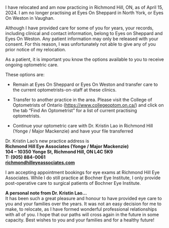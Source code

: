 I have relocated and am now practicing in Richmond Hill, ON, as of April 15, 2024. I am no longer practising at Eyes On Sheppard in North York, or Eyes On Weston in Vaughan.

Although I have provided care for some of you for years, your records, including clinical and contact information, belong to Eyes on Sheppard and Eyes On Weston. Any patient information may only be released with your consent. For this reason, I was unfortunately not able to give any of you prior notice of my relocation.

As a patient, it is important you know the options available to you to receive ongoing optometric care.

These options are:

* Remain at Eyes On Sheppard or Eyes On Weston and transfer care to the current optometrists-on-staff at these clinics. 

* Transfer to another practice in the area. Please visit the College of Optometrists of Ontario (https://www.collegeoptom.on.ca/) and click on the tab “Find An Optometrist” for a list of current practising optometrists.

* Continue your optometric care with Dr. Kristin Lao in Richmond Hill (Yonge / Major Mackenzie) and have your file transferred

Dr. Kristin Lao’s new practice address is  
**Richmond Hill Eye Associates (Yonge / Major Mackenzie)  
104 – 10350 Yonge St, Richmond Hill, ON L4C 5K9  
T: (905) 884-0061  
[richmondhilleyeassociates.com](https://www.richmondhilleyeassociates.com/)**

I am accepting appointment bookings for eye exams at Richmond Hill Eye Associates. While I do still practice at Bochner Eye Institute, I only provide post-operative care to surgical patients of Bochner Eye Institute.

**A personal note from Dr. Kristin Lao...**  
It has been such a great pleasure and honour to have provided eye care to you and your families over the years. It was not an easy decision for me to make, to relocate, as I have formed wonderful professional relationships with all of you. I hope that our paths will cross again in the future in some capacity. Best wishes to you and your families and for a healthy future!
